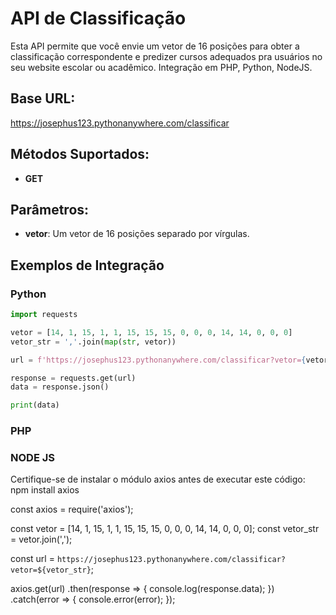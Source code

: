 # API de Classificação

Esta API permite que você envie um vetor de 16 posições para obter a classificação correspondente e predizer cursos adequados pra usuários no seu website escolar ou acadêmico. Integração em PHP, Python, NodeJS.

## Base URL:

https://josephus123.pythonanywhere.com/classificar


## Métodos Suportados:
- **GET**

## Parâmetros:

- **vetor**: Um vetor de 16 posições separado por vírgulas.

## Exemplos de Integração

### Python

```python
import requests

vetor = [14, 1, 15, 1, 1, 15, 15, 15, 0, 0, 0, 14, 14, 0, 0, 0]
vetor_str = ','.join(map(str, vetor))

url = f'https://josephus123.pythonanywhere.com/classificar?vetor={vetor_str}'

response = requests.get(url)
data = response.json()

print(data)

```

### PHP

<?php
$vetor = [14, 1, 15, 1, 1, 15, 15, 15, 0, 0, 0, 14, 14, 0, 0, 0];
$vetor_str = implode(',', $vetor);

$url = "https://josephus123.pythonanywhere.com/classificar?vetor=$vetor_str";

$response = file_get_contents($url);
$data = json_decode($response, true);

print_r($data);
?>


### NODE JS

Certifique-se de instalar o módulo axios antes de executar este código: npm install axios

const axios = require('axios');

const vetor = [14, 1, 15, 1, 1, 15, 15, 15, 0, 0, 0, 14, 14, 0, 0, 0];
const vetor_str = vetor.join(',');

const url = `https://josephus123.pythonanywhere.com/classificar?vetor=${vetor_str}`;

axios.get(url)
  .then(response => {
    console.log(response.data);
  })
  .catch(error => {
    console.error(error);
  });
